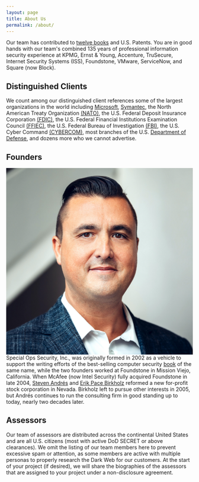 ```yaml
---
layout: page
title: About Us
permalink: /about/
---
```


Our team has contributed to [twelve books](/books/) and U.S. Patents. You are in good hands with our team's combined 135 years of professional information security experience at KPMG, Ernst &amp; Young, Accenture, TruSecure, Internet Security Systems (ISS), Foundstone, VMware, ServiceNow, and Square (now Block). 

## Distinguished Clients

We count among our distinguished client references some of the largest organizations in the world including [Microsoft](https://microsoft.com), [Symantec](https://symantec.com), the North American Treaty Organization [(NATO)](https://www.nato.int/), the U.S. Federal Deposit Insurance Corporation [(FDIC)](https://www.fdic.gov/), the U.S. Federal Financial Institutions Examination Council [(FFIEC)](https://www.ffiec.gov/),  the U.S. Federal Bureau of Investigation [(FBI)](https://www.fbi.gov/investigate/cyber), the U.S. Cyber Command [(CYBERCOM)](https://www.cybercom.mil/), most branches of the U.S. [Department of Defense](https://www.defense.gov/), and dozens more who we cannot advertise.

## Founders

[<img class="headshot" align="right" src="/assets/img/team/andres.jpg" title="Steven Andr&eacute;s" />](/andres/)
Special Ops Security, Inc., was originally formed in 2002 as a vehicle to support the writing efforts of the best-selling computer security [book](/books/) of the same name, while the two founders worked at Foundstone in Mission Viejo, California. When McAfee (now Intel Security) fully acquired Foundstone in late 2004, [Steven Andr&eacute;s](/andres/) and [Erik Pace Birkholz](https://twitter.com/erikbirkholz/status/1339061925708230658) reformed a new for-profit stock corporation in Nevada. Birkholz left to pursue other interests in 2005, but Andr&eacute;s continues to run the consulting firm in good standing up to today, nearly two decades later.  

## Assessors

Our team of assessors are distributed across the continental United States and are all U.S. citizens (most with active DoD SECRET or above clearances). We omit the listing of our team members here to prevent excessive spam or attention, as some members are active with multiple personas to properly research the Dark Web for our customers. At the start of your project (if desired), we will share the biographies of the assessors that are assigned to your project under a non-disclosure agreement.
